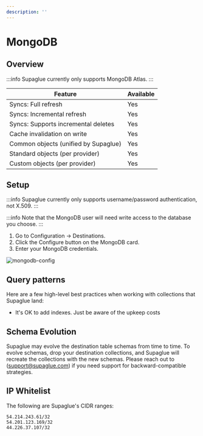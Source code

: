 ```yaml
---
description: ''
---
```


# MongoDB

## Overview

:::info
Supaglue currently only supports MongoDB Atlas.
:::

| Feature                              | Available |
| ------------------------------------ | --------- |
| Syncs: Full refresh                  | Yes       |
| Syncs: Incremental refresh           | Yes       |
| Syncs: Supports incremental deletes  | Yes       |
| Cache invalidation on write          | Yes       |
| Common objects (unified by Supaglue) | Yes       |
| Standard objects (per provider)      | Yes       |
| Custom objects (per provider)        | Yes       |

## Setup

:::info
Supaglue currently only supports username/password authentication, not X.509.
:::

:::info
Note that the MongoDB user will need write access to the database you choose.
:::

1. Go to Configuration -> Destinations.
2. Click the Configure button on the MongoDB card.
3. Enter your MongoDB credentials.


![mongodb-config](/img/mongodb_form.png)

## Query patterns

Here are a few high-level best practices when working with collections that Supaglue land:

- It's OK to add indexes. Just be aware of the upkeep costs

## Schema Evolution

Supaglue may evolve the destination table schemas from time to time. To evolve schemas, drop your destination collections, and Supaglue will recreate the collections with the new schemas. Please reach out to ([support@supaglue.com](mailto:support@supaglue.com)) if you need support for backward-compatible strategies.

## IP Whitelist

The following are Supaglue's CIDR ranges:

```
54.214.243.61/32
54.201.123.169/32
44.226.37.107/32
```
